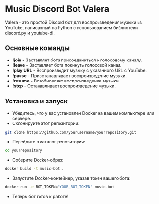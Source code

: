 # Music Discord Bot Valera
Valera - это простой Discord бот для воспроизведения музыки из YouTube, написанный на Python с использованием библиотеки discord.py и youtube-dl.

## Основные команды
 - **!join** - Заставляет бота присоединиться к голосовому каналу.
 - **!leave** - Заставляет бота покинуть голосовой канал.
 - **!play URL** - Воспроизводит музыку с указанного URL с YouTube.
 - **!pause** - Приостанавливает воспроизведение музыки.
 - **!resume** - Возобновляет воспроизведение музыки.
 - **!stop** - Останавливает воспроизведение музыки.

## Установка и запуск
 - Убедитесь, что у вас установлен Docker на вашем компьютере или сервере.
 - Cклонируйте этот репозиторий:
```bash
git clone https://github.com/yourusername/yourrepository.git
```
 - Перейдите в каталог репозитория:
```bash
cd yourrepository
```
 - Соберите Docker-образ:
```bash
docker build -t music-bot .
```
 - Запустите Docker-контейнер, указав токен вашего бота:
```bash
docker run -e BOT_TOKEN="YOUR_BOT_TOKEN" music-bot
```

 - Теперь бот готов к работе!